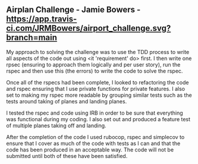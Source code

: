 ## Airplan Challenge - Jamie Bowers - https://app.travis-ci.com/JRMBowers/airport_challenge.svg?branch=main
My approach to solving the challenge was to use the TDD process to write all aspects of the code out using <it 'requirement' do> first. I then write one rpsec (ensuring to approach them logically and per user story), run the rspec and then use this (the errors) to write the code to solve the rspec.

Once all of the rspecs had been complete, I looked to refactoring the code and rspec ensuring that I use private functions for private features. I also set to making my rspec more readable by grouping similar tests such as the tests around taking of planes and landing planes.

I tested the rspec and code using IRB in order to be sure that everything was functional during my coding. I also set out and produced a feature test of multiple planes taking off and landing. 

After the completion of the code I used rubocop, rspec and simplecov to ensure that I cover as much of the code with tests as I can and that the code has been produced in an acceptable way. The code will not be submitted until both of these have been satisfied.